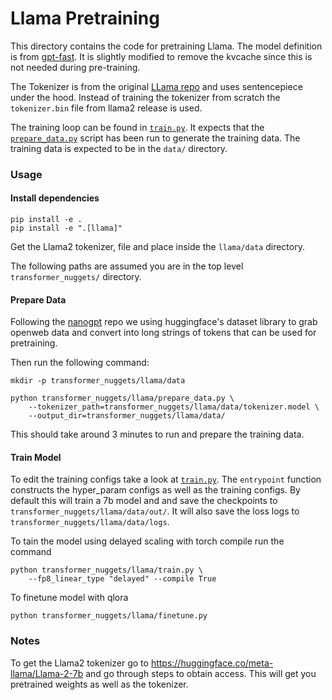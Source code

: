 # Llama Pretraining

This directory contains the code for pretraining Llama. The model definition is from [gpt-fast](https://github.com/pytorch-labs/gpt-fast). It is slightly modified to remove the kvcache since this is not needed during pre-training.

The Tokenizer is from the original [LLama repo](https://github.com/facebookresearch/llama) and uses sentencepiece under the hood. Instead of training the tokenizer from scratch the `tokenizer.bin` file from llama2 release is used.

The training loop can be found in [`train.py`](./train.py). It expects that the [`prepare_data.py`](./prepare_data.py) script has been run to generate the training data. The training data is expected to be in the `data/` directory.

### Usage

#### Install dependencies
``` Shell
pip install -e .
pip install -e ".[llama]"
```
Get the Llama2 tokenizer, file and place inside the `llama/data` directory.

The following paths are assumed you are in the top level `transformer_nuggets/` directory.

#### Prepare Data
Following the [nanogpt](https://github.com/karpathy/nanoGPT) repo we using huggingface's dataset library to grab openweb data and convert into long strings of tokens that can be used for pretraining.

Then run the following command:

``` Shell
mkdir -p transformer_nuggets/llama/data

python transformer_nuggets/llama/prepare_data.py \
    --tokenizer_path=transformer_nuggets/llama/data/tokenizer.model \
    --output_dir=transformer_nuggets/llama/data/
```
This should take around 3 minutes to run and prepare the training data.

#### Train Model
To edit the training configs take a look at [`train.py`](./train.py). The `entrypoint` function constructs the hyper_param configs as well as the
training configs. By default this will train a 7b model and and save the checkpoints to `transformer_nuggets/llama/data/out/`. It will also save the loss
logs to `transformer_nuggets/llama/data/logs`.


To tain the model using delayed scaling with torch compile run the command
``` Shell
python transformer_nuggets/llama/train.py \
    --fp8_linear_type "delayed" --compile True
```

To finetune model with qlora
``` Shell
python transformer_nuggets/llama/finetune.py
```

 ### Notes
To get the Llama2 tokenizer go to https://huggingface.co/meta-llama/Llama-2-7b and go through steps to obtain access. This will get you pretrained weights as well as the tokenizer.
